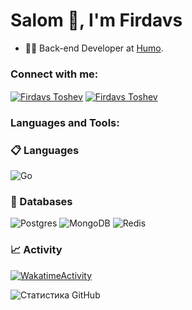 <h1 align="left">Salom 👋, I'm Firdavs</h1>

- 👨‍💻 Back-end Developer at [Humo](https://www.instagram.com/humo.lab/).

<h3 align="left">Connect with me:</h3>
<p align="left">

<a href="https://www.linkedin.com/in/firdavstoshev" target="blank"><img align="center" src="https://img.shields.io/badge/linkedin-%230077B5.svg?style=for-the-badge&logo=linkedin&logoColor=white" alt="Firdavs Toshev" /></a>
<a href="https://t.me/firdavstoshev" target="blank"><img align="center" src="https://img.shields.io/badge/Telegram-2CA5E0?style=for-the-badge&logo=telegram&logoColor=white" alt="Firdavs Toshev" /></a>


<h3 align="left">Languages and Tools:</h3>

### 📋 Languages

![Go](https://img.shields.io/badge/go-%2300ADD8.svg?style=for-the-badge&logo=go&logoColor=white)

### 💾 Databases

![Postgres](https://img.shields.io/badge/postgres-%23316192.svg?style=for-the-badge&logo=postgresql&logoColor=white)
![MongoDB](https://img.shields.io/badge/MongoDB-%234ea94b.svg?style=for-the-badge&logo=mongodb&logoColor=white)
![Redis](https://img.shields.io/badge/redis-%23DD0031.svg?style=for-the-badge&logo=redis&logoColor=white)

### 📈 Activity

[![WakatimeActivity](https://wakatime.com/share/@firdavstoshev/68215a0e-5076-4d3b-a624-712b754df8d0.svg)](https://wakatime.com/@firdavstoshev)

![Статистика GitHub](https://github-readme-stats.vercel.app/api?username=firdavstoshev&show_icons=true&theme=dark)
